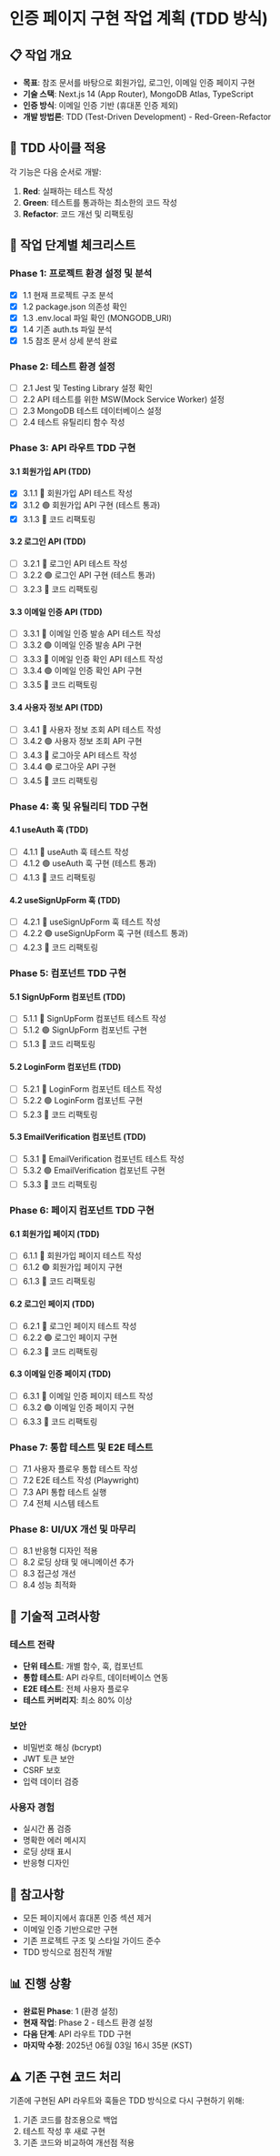 # 인증 페이지 구현 작업 계획 (TDD 방식)

## 📋 작업 개요
- **목표**: 참조 문서를 바탕으로 회원가입, 로그인, 이메일 인증 페이지 구현
- **기술 스택**: Next.js 14 (App Router), MongoDB Atlas, TypeScript
- **인증 방식**: 이메일 인증 기반 (휴대폰 인증 제외)
- **개발 방법론**: TDD (Test-Driven Development) - Red-Green-Refactor

## 🔴 TDD 사이클 적용
각 기능은 다음 순서로 개발:
1. **Red**: 실패하는 테스트 작성
2. **Green**: 테스트를 통과하는 최소한의 코드 작성
3. **Refactor**: 코드 개선 및 리팩토링

## 🎯 작업 단계별 체크리스트

### Phase 1: 프로젝트 환경 설정 및 분석
- [x] 1.1 현재 프로젝트 구조 분석
- [x] 1.2 package.json 의존성 확인
- [x] 1.3 .env.local 파일 확인 (MONGODB_URI)
- [x] 1.4 기존 auth.ts 파일 분석
- [x] 1.5 참조 문서 상세 분석 완료

### Phase 2: 테스트 환경 설정
- [ ] 2.1 Jest 및 Testing Library 설정 확인
- [ ] 2.2 API 테스트를 위한 MSW(Mock Service Worker) 설정
- [ ] 2.3 MongoDB 테스트 데이터베이스 설정
- [ ] 2.4 테스트 유틸리티 함수 작성

### Phase 3: API 라우트 TDD 구현
#### 3.1 회원가입 API (TDD)
- [x] 3.1.1 🔴 회원가입 API 테스트 작성
- [x] 3.1.2 🟢 회원가입 API 구현 (테스트 통과)
- [x] 3.1.3 🔵 코드 리팩토링

#### 3.2 로그인 API (TDD)
- [ ] 3.2.1 🔴 로그인 API 테스트 작성
- [ ] 3.2.2 🟢 로그인 API 구현 (테스트 통과)
- [ ] 3.2.3 🔵 코드 리팩토링

#### 3.3 이메일 인증 API (TDD)
- [ ] 3.3.1 🔴 이메일 인증 발송 API 테스트 작성
- [ ] 3.3.2 🟢 이메일 인증 발송 API 구현
- [ ] 3.3.3 🔴 이메일 인증 확인 API 테스트 작성
- [ ] 3.3.4 🟢 이메일 인증 확인 API 구현
- [ ] 3.3.5 🔵 코드 리팩토링

#### 3.4 사용자 정보 API (TDD)
- [ ] 3.4.1 🔴 사용자 정보 조회 API 테스트 작성
- [ ] 3.4.2 🟢 사용자 정보 조회 API 구현
- [ ] 3.4.3 🔴 로그아웃 API 테스트 작성
- [ ] 3.4.4 🟢 로그아웃 API 구현
- [ ] 3.4.5 🔵 코드 리팩토링

### Phase 4: 훅 및 유틸리티 TDD 구현
#### 4.1 useAuth 훅 (TDD)
- [ ] 4.1.1 🔴 useAuth 훅 테스트 작성
- [ ] 4.1.2 🟢 useAuth 훅 구현 (테스트 통과)
- [ ] 4.1.3 🔵 코드 리팩토링

#### 4.2 useSignUpForm 훅 (TDD)
- [ ] 4.2.1 🔴 useSignUpForm 훅 테스트 작성
- [ ] 4.2.2 🟢 useSignUpForm 훅 구현 (테스트 통과)
- [ ] 4.2.3 🔵 코드 리팩토링

### Phase 5: 컴포넌트 TDD 구현
#### 5.1 SignUpForm 컴포넌트 (TDD)
- [ ] 5.1.1 🔴 SignUpForm 컴포넌트 테스트 작성
- [ ] 5.1.2 🟢 SignUpForm 컴포넌트 구현
- [ ] 5.1.3 🔵 코드 리팩토링

#### 5.2 LoginForm 컴포넌트 (TDD)
- [ ] 5.2.1 🔴 LoginForm 컴포넌트 테스트 작성
- [ ] 5.2.2 🟢 LoginForm 컴포넌트 구현
- [ ] 5.2.3 🔵 코드 리팩토링

#### 5.3 EmailVerification 컴포넌트 (TDD)
- [ ] 5.3.1 🔴 EmailVerification 컴포넌트 테스트 작성
- [ ] 5.3.2 🟢 EmailVerification 컴포넌트 구현
- [ ] 5.3.3 🔵 코드 리팩토링

### Phase 6: 페이지 컴포넌트 TDD 구현
#### 6.1 회원가입 페이지 (TDD)
- [ ] 6.1.1 🔴 회원가입 페이지 테스트 작성
- [ ] 6.1.2 🟢 회원가입 페이지 구현
- [ ] 6.1.3 🔵 코드 리팩토링

#### 6.2 로그인 페이지 (TDD)
- [ ] 6.2.1 🔴 로그인 페이지 테스트 작성
- [ ] 6.2.2 🟢 로그인 페이지 구현
- [ ] 6.2.3 🔵 코드 리팩토링

#### 6.3 이메일 인증 페이지 (TDD)
- [ ] 6.3.1 🔴 이메일 인증 페이지 테스트 작성
- [ ] 6.3.2 🟢 이메일 인증 페이지 구현
- [ ] 6.3.3 🔵 코드 리팩토링

### Phase 7: 통합 테스트 및 E2E 테스트
- [ ] 7.1 사용자 플로우 통합 테스트 작성
- [ ] 7.2 E2E 테스트 작성 (Playwright)
- [ ] 7.3 API 통합 테스트 실행
- [ ] 7.4 전체 시스템 테스트

### Phase 8: UI/UX 개선 및 마무리
- [ ] 8.1 반응형 디자인 적용
- [ ] 8.2 로딩 상태 및 애니메이션 추가
- [ ] 8.3 접근성 개선
- [ ] 8.4 성능 최적화

## 🔧 기술적 고려사항

### 테스트 전략
- **단위 테스트**: 개별 함수, 훅, 컴포넌트
- **통합 테스트**: API 라우트, 데이터베이스 연동
- **E2E 테스트**: 전체 사용자 플로우
- **테스트 커버리지**: 최소 80% 이상

### 보안
- 비밀번호 해싱 (bcrypt)
- JWT 토큰 보안
- CSRF 보호
- 입력 데이터 검증

### 사용자 경험
- 실시간 폼 검증
- 명확한 에러 메시지
- 로딩 상태 표시
- 반응형 디자인

## 📝 참고사항
- 모든 페이지에서 휴대폰 인증 섹션 제거
- 이메일 인증 기반으로만 구현
- 기존 프로젝트 구조 및 스타일 가이드 준수
- TDD 방식으로 점진적 개발

## 📊 진행 상황
- **완료된 Phase**: 1 (환경 설정)
- **현재 작업**: Phase 2 - 테스트 환경 설정
- **다음 단계**: API 라우트 TDD 구현
- **마지막 수정**: 2025년 06월 03일 16시 35분 (KST)

## ⚠️ 기존 구현 코드 처리
기존에 구현된 API 라우트와 훅들은 TDD 방식으로 다시 구현하기 위해:
1. 기존 코드를 참조용으로 백업
2. 테스트 작성 후 새로 구현
3. 기존 코드와 비교하여 개선점 적용 